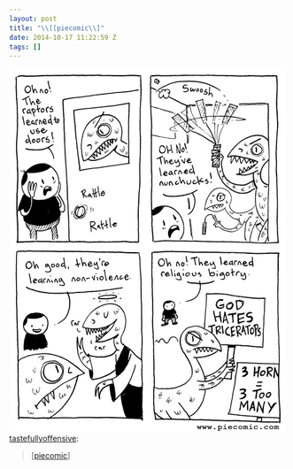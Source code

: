 ```yaml
---
layout: post
title: "\\[[piecomic\\]"
date: 2014-10-17 11:22:59 Z
tags: []
---
```

![](/media/2014/10/100232838189.jpg)
[tastefullyoffensive](http://tumblr.tastefullyoffensive.com/post/100174742803/piecomic):

> \[[piecomic](http://piecomic.tumblr.com/post/100173738712/throwback-thursday)\]
